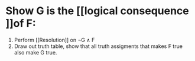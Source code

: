 # Show G is the [[logical consequence ]]of F:
1) Perform [[Resolution]] on $\neg$G $\wedge$ F
2) Draw out truth table, show that all truth assigments that makes F true also make G true.